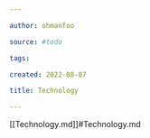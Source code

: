 ```yaml
---

author: ohmanfoo

source: #todo

tags: 

created: 2022-08-07

title: Technology

---
```

[[Technology.md]]#Technology.md